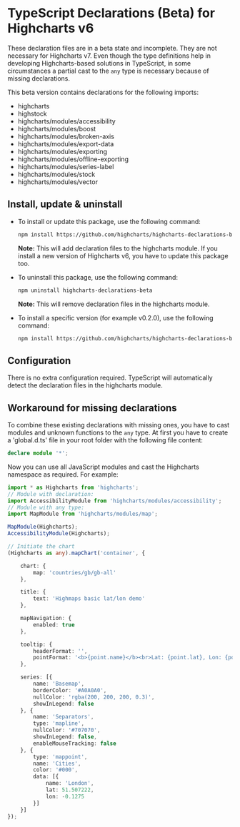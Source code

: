 
# TypeScript Declarations (Beta) for Highcharts v6

These declaration files are in a beta state and incomplete. They are not
necessary for Highcharts v7. Even though the type definitions help in developing
Highcharts-based solutions in TypeScript, in some circumstances a partial cast
to the `any` type is necessary because of missing declarations.

This beta version contains declarations for the following imports:

- highcharts
- highstock
- highcharts/modules/accessibility
- highcharts/modules/boost
- highcharts/modules/broken-axis
- highcharts/modules/export-data
- highcharts/modules/exporting
- highcharts/modules/offline-exporting
- highcharts/modules/series-label
- highcharts/modules/stock
- highcharts/modules/vector



## Install, update & uninstall

- To install or update this package, use the following command:
  ```sh
  npm install https://github.com/highcharts/highcharts-declarations-beta
  ```
  **Note:** This will add declaration files to the highcharts module. If you
  install a new version of Highcharts v6, you have to update this package too.

- To uninstall this package, use the following command:
  ```sh
  npm uninstall highcharts-declarations-beta
  ```
  **Note:** This will remove declaration files in the highcharts module.

- To install a specific version (for example v0.2.0), use the following command:
  ```sh
  npm install https://github.com/highcharts/highcharts-declarations-beta#v0.2.0
  ```


## Configuration

There is no extra configuration required. TypeScript will automatically detect
the declaration files in the highcharts module.



## Workaround for missing declarations

To combine these existing declarations with missing ones, you have to cast
modules and unknown functions to the `any` type. At first you have to create a
'global.d.ts' file in your root folder with the following file content:

```TypeScript
declare module '*';
```

Now you can use all JavaScript modules and cast the Highcharts namespace as
required. For example:

```TypeScript
import * as Highcharts from 'highcharts';
// Module with declaration:
import AccessibilityModule from 'highcharts/modules/accessibility';
// Module with any type:
import MapModule from 'highcharts/modules/map';

MapModule(Highcharts);
AccessibilityModule(Highcharts);

// Initiate the chart
(Highcharts as any).mapChart('container', {

    chart: {
        map: 'countries/gb/gb-all'
    },

    title: {
        text: 'Highmaps basic lat/lon demo'
    },

    mapNavigation: {
        enabled: true
    },

    tooltip: {
        headerFormat: '',
        pointFormat: '<b>{point.name}</b><br>Lat: {point.lat}, Lon: {point.lon}'
    },

    series: [{
        name: 'Basemap',
        borderColor: '#A0A0A0',
        nullColor: 'rgba(200, 200, 200, 0.3)',
        showInLegend: false
    }, {
        name: 'Separators',
        type: 'mapline',
        nullColor: '#707070',
        showInLegend: false,
        enableMouseTracking: false
    }, {
        type: 'mappoint',
        name: 'Cities',
        color: '#000',
        data: [{
            name: 'London',
            lat: 51.507222,
            lon: -0.1275
        }]
    }]
});
```
